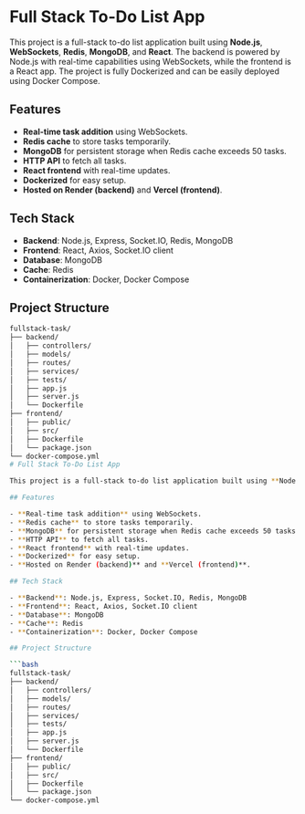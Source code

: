 # Full Stack To-Do List App

This project is a full-stack to-do list application built using **Node.js**, **WebSockets**, **Redis**, **MongoDB**, and **React**. The backend is powered by Node.js with real-time capabilities using WebSockets, while the frontend is a React app. The project is fully Dockerized and can be easily deployed using Docker Compose.

## Features

- **Real-time task addition** using WebSockets.
- **Redis cache** to store tasks temporarily.
- **MongoDB** for persistent storage when Redis cache exceeds 50 tasks.
- **HTTP API** to fetch all tasks.
- **React frontend** with real-time updates.
- **Dockerized** for easy setup.
- **Hosted on Render (backend)** and **Vercel (frontend)**.

## Tech Stack

- **Backend**: Node.js, Express, Socket.IO, Redis, MongoDB
- **Frontend**: React, Axios, Socket.IO client
- **Database**: MongoDB
- **Cache**: Redis
- **Containerization**: Docker, Docker Compose

## Project Structure

```bash
fullstack-task/
├── backend/
│   ├── controllers/
│   ├── models/
│   ├── routes/
│   ├── services/
│   ├── tests/
│   ├── app.js
│   ├── server.js
│   └── Dockerfile
├── frontend/
│   ├── public/
│   ├── src/
│   ├── Dockerfile
│   └── package.json
└── docker-compose.yml
# Full Stack To-Do List App

This project is a full-stack to-do list application built using **Node.js**, **WebSockets**, **Redis**, **MongoDB**, and **React**. The backend is powered by Node.js with real-time capabilities using WebSockets, while the frontend is a React app. The project is fully Dockerized and can be easily deployed using Docker Compose.

## Features

- **Real-time task addition** using WebSockets.
- **Redis cache** to store tasks temporarily.
- **MongoDB** for persistent storage when Redis cache exceeds 50 tasks.
- **HTTP API** to fetch all tasks.
- **React frontend** with real-time updates.
- **Dockerized** for easy setup.
- **Hosted on Render (backend)** and **Vercel (frontend)**.

## Tech Stack

- **Backend**: Node.js, Express, Socket.IO, Redis, MongoDB
- **Frontend**: React, Axios, Socket.IO client
- **Database**: MongoDB
- **Cache**: Redis
- **Containerization**: Docker, Docker Compose

## Project Structure

```bash
fullstack-task/
├── backend/
│   ├── controllers/
│   ├── models/
│   ├── routes/
│   ├── services/
│   ├── tests/
│   ├── app.js
│   ├── server.js
│   └── Dockerfile
├── frontend/
│   ├── public/
│   ├── src/
│   ├── Dockerfile
│   └── package.json
└── docker-compose.yml
